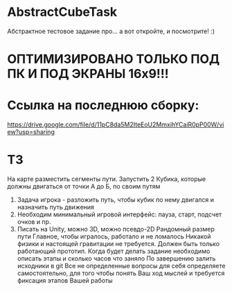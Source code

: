 # AbstractCubeTask
Абстрактное тестовое задание про... а вот откройте, и посмотрите! :)
# ОПТИМИЗИРОВАНО ТОЛЬКО ПОД ПК И ПОД ЭКРАНЫ 16x9!!!
# Ссылка на последнюю сборку:
https://drive.google.com/file/d/11pC8da5M2IteEoU2MmxihYCaiR0pP00W/view?usp=sharing
# ТЗ
На карте разместить сегменты пути.
Запустить 2 Кубика, которые должны двигаться от точки А до Б, по своим путям
1) Задача игрока - разложить путь, чтобы кубик по нему двигался и назначить путь движения
2) Необходим минимальный игровой интерфейс: пауза, старт, подсчет очков и пр.
3) Писать на Unity, можно 3D, можно псевдо-2D
Рандомный размер пути
Главное, чтобы игралось, работало и не ломалось
Никакой физики и настоящей гравитации не требуется. Должен быть только работающий
прототип.
Когда будет делать задание необходимо описать этапы и сколько часов что заняло
По завершению залить исходники в git
Все не определенные вопросы для себя определяете самостоятельно, для того чтобы понять Ваш
ход мыслей и требуется фиксация этапов Вашей работы
